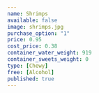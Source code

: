 ```yaml
---
name: Shrimps
available: false
image: shrimps.jpg
purchase_option: "1"
price: 0.95
cost_price: 0.38
container_water_weight: 919
container_sweets_weight: 0
type: [Chewy]
free: [Alcohol]
published: true
---
```

